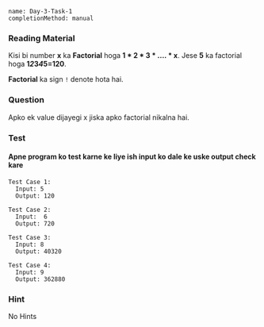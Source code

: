 ```ngMeta
name: Day-3-Task-1
completionMethod: manual
```

### Reading Material

Kisi bi number **x** ka **Factorial** hoga **1 * 2 * 3 * .... * x**.
Jese **5** ka factorial hoga **1*2*3*4*5=120**.

**Factorial** ka sign `!` denote hota hai.

### Question
Apko ek value dijayegi x jiska apko factorial nikalna hai.

### Test
#### Apne program ko test karne ke liye ish input ko dale ke uske output check kare


```
Test Case 1:
  Input: 5
  Output: 120
```

```
Test Case 2:
  Input:  6
  Output: 720
```

```
Test Case 3:
  Input: 8
  Output: 40320
```

```
Test Case 4:
  Input: 9
  Output: 362880
```

### Hint
No Hints
